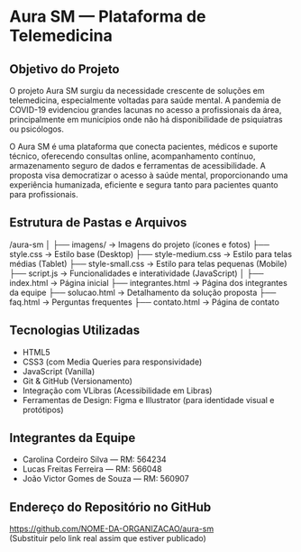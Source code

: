 # Aura SM — Plataforma de Telemedicina

## Objetivo do Projeto
O projeto Aura SM surgiu da necessidade crescente de soluções em telemedicina, especialmente voltadas para saúde mental. A pandemia de COVID-19 evidenciou grandes lacunas no acesso a profissionais da área, principalmente em municípios onde não há disponibilidade de psiquiatras ou psicólogos.

O Aura SM é uma plataforma que conecta pacientes, médicos e suporte técnico, oferecendo consultas online, acompanhamento contínuo, armazenamento seguro de dados e ferramentas de acessibilidade. A proposta visa democratizar o acesso à saúde mental, proporcionando uma experiência humanizada, eficiente e segura tanto para pacientes quanto para profissionais.

## Estrutura de Pastas e Arquivos
/aura-sm
│
├── imagens/ → Imagens do projeto (ícones e fotos)
├── style.css → Estilo base (Desktop)
├── style-medium.css → Estilo para telas médias (Tablet)
├── style-small.css → Estilo para telas pequenas (Mobile)
├── script.js → Funcionalidades e interatividade (JavaScript)
│
├── index.html → Página inicial
├── integrantes.html → Página dos integrantes da equipe
├── solucao.html → Detalhamento da solução proposta
├── faq.html → Perguntas frequentes
├── contato.html → Página de contato


## Tecnologias Utilizadas
- HTML5  
- CSS3 (com Media Queries para responsividade)  
- JavaScript (Vanilla)  
- Git & GitHub (Versionamento)  
- Integração com VLibras (Acessibilidade em Libras)  
- Ferramentas de Design: Figma e Illustrator (para identidade visual e protótipos)

## Integrantes da Equipe
- Carolina Cordeiro Silva — RM: 564234  
- Lucas Freitas Ferreira — RM: 566048  
- João Victor Gomes de Souza — RM: 560907  

## Endereço do Repositório no GitHub
https://github.com/NOME-DA-ORGANIZACAO/aura-sm  
(Substituir pelo link real assim que estiver publicado)
